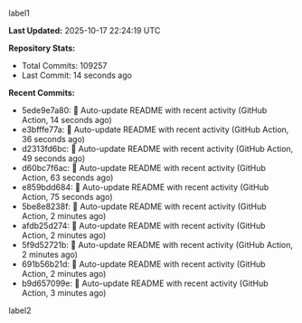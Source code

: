 
label1 
<!-- ACTIVITY_START -->
**Last Updated:** 2025-10-17 22:24:19 UTC

**Repository Stats:**
- Total Commits: 109257
- Last Commit: 14 seconds ago

**Recent Commits:**
- 5ede9e7a80: 🤖 Auto-update README with recent activity (GitHub Action, 14 seconds ago)
- e3bfffe77a: 🤖 Auto-update README with recent activity (GitHub Action, 36 seconds ago)
- d2313fd6bc: 🤖 Auto-update README with recent activity (GitHub Action, 49 seconds ago)
- d60bc7f6ac: 🤖 Auto-update README with recent activity (GitHub Action, 63 seconds ago)
- e859bdd684: 🤖 Auto-update README with recent activity (GitHub Action, 75 seconds ago)
- 5be8e8238f: 🤖 Auto-update README with recent activity (GitHub Action, 2 minutes ago)
- afdb25d274: 🤖 Auto-update README with recent activity (GitHub Action, 2 minutes ago)
- 5f9d52721b: 🤖 Auto-update README with recent activity (GitHub Action, 2 minutes ago)
- 691b56b21d: 🤖 Auto-update README with recent activity (GitHub Action, 2 minutes ago)
- b9d657099e: 🤖 Auto-update README with recent activity (GitHub Action, 3 minutes ago)
<!-- ACTIVITY_END -->

label2
